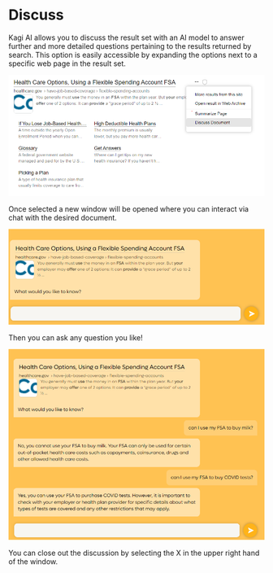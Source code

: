 # Discuss

Kagi AI allows you to discuss the result set with an AI model to answer further and more detailed questions pertaining to the results returned by search. This option is easily accessible by expanding the options next to a specific web page in the result set. 

![Discuss Document](media/discuss_document.PNG)

Once selected a new window will be opened where you can interact via chat with the desired document.

![Discuss Window](media/discuss_window.PNG)

Then you can ask any question you like! 

![Document Discussion](media/document_discussion.PNG)

You can close out the discussion by selecting the X in the upper right hand of the window.